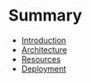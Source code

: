 # Summary

* [Introduction](README.md)
* [Architecture](architecture.md)
* [Resources](resources.md)
* [Deployment](deployment.md)

